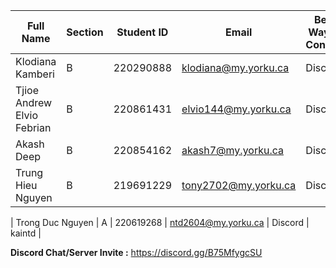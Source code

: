 | Full Name | Section | Student ID | Email | Best Way to Contact | Discord Username |
|-----------|--------|------------|-------|---------------------|------------------|
| Klodiana Kamberi | B | 220290888 | klodiana@my.yorku.ca | Discord | ohno4734 |
| Tjioe Andrew Elvio Febrian | B | 220861431 | elvio144@my.yorku.ca | Discord | zarathustra2149 |
| Akash Deep  | B | 220854162 | akash7@my.yorku.ca | Discord | aakash8661 | 
| Trung Hieu Nguyen  |  B  |  219691229  |  tony2702@my.yorku.ca  |  Discord  |  fishonthetree  |

| Trong Duc Nguyen | A | 220619268 | ntd2604@my.yorku.ca  | Discord | kaintd   |

**Discord Chat/Server Invite :** https://discord.gg/B75MfygcSU
